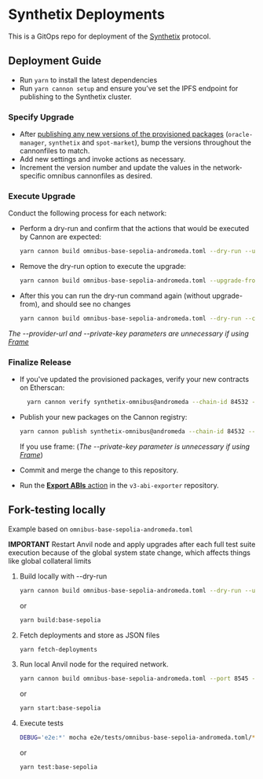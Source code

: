 # Synthetix Deployments

This is a GitOps repo for deployment of the [Synthetix](https://www.github.com/synthetixio/synthetix-v3) protocol.

## Deployment Guide

- Run `yarn` to install the latest dependencies
- Run `yarn cannon setup` and ensure you’ve set the IPFS endpoint for publishing to the Synthetix cluster.

### Specify Upgrade

- After [publishing any new versions of the provisioned packages](https://github.com/synthetixio/synthetix-v3#deployment-guide) (`oracle-manager`, `synthetix` and `spot-market`), bump the versions throughout the cannonfiles to match.
- Add new settings and invoke actions as necessary.
- Increment the version number and update the values in the network-specific omnibus cannonfiles as desired.

### Execute Upgrade

Conduct the following process for each network:

- Perform a dry-run and confirm that the actions that would be executed by Cannon are expected:

  ```sh
  yarn cannon build omnibus-base-sepolia-andromeda.toml --dry-run --upgrade-from synthetix-omnibus:latest@andromeda --chain-id 84532 --provider-url https://base-sepolia.infura.io/v3/$INFURA_API_KEY
  ```

- Remove the dry-run option to execute the upgrade:

  ```sh
  yarn cannon build omnibus-base-sepolia-andromeda.toml --upgrade-from synthetix-omnibus:latest@andromeda --private-key $TESTNET_DEPLOYER_PRIVATE_KEY --provider-url https://base-sepolia.infura.io/v3/$INFURA_API_KEY
  ```

- After this you can run the dry-run command again (without upgrade-from), and should see no changes

  ```sh
  yarn cannon build omnibus-base-sepolia-andromeda.toml --dry-run --chain-id 84532 --provider-url https://base-sepolia.infura.io/v3/$INFURA_API_KEY
  ```

_The --provider-url and --private-key parameters are unnecessary if using [Frame](https://frame.sh/)_

### Finalize Release

- If you've updated the provisioned packages, verify your new contracts on Etherscan:

  ```sh
    yarn cannon verify synthetix-omnibus@andromeda --chain-id 84532 --api-key $ETHERSCAN_API_KEY
  ```

- Publish your new packages on the Cannon registry:

  ```sh
  yarn cannon publish synthetix-omnibus@andromeda --chain-id 84532 --private-key $MAINNET_DEPLOYER_PRIVATE_KEY
  ```

  If you use frame:
  (_The --private-key parameter is unnecessary if using [Frame](https://frame.sh/)_)

- Commit and merge the change to this repository.
- Run the [**Export ABIs** action](https://github.com/Synthetixio/v3-abi-exporter/actions/workflows/main.yml) in the `v3-abi-exporter` repository.

## Fork-testing locally

Example based on `omnibus-base-sepolia-andromeda.toml`

**IMPORTANT** Restart Anvil node and apply upgrades after each full test suite execution because of the global system state change, which affects things like global collateral limits

1. Build locally with --dry-run

   ```sh
   yarn cannon build omnibus-base-sepolia-andromeda.toml --dry-run --upgrade-from synthetix-omnibus:latest@andromeda --chain-id 84532 --provider-url https://sepolia.base.org | tee ./e2e/cannon-build.log
   ```

   or

   ```sh
   yarn build:base-sepolia
   ```

2. Fetch deployments and store as JSON files

   ```sh
   yarn fetch-deployments
   ```

3. Run local Anvil node for the required network.

   ```sh
   yarn cannon build omnibus-base-sepolia-andromeda.toml --port 8545 --keep-alive --dry-run --upgrade-from synthetix-omnibus:latest@andromeda --chain-id 84532 --provider-url https://sepolia.base.org
   ```

   or

   ```sh
   yarn start:base-sepolia
   ```

4. Execute tests
   ```sh
   DEBUG='e2e:*' mocha e2e/tests/omnibus-base-sepolia-andromeda.toml/*.e2e.js
   ```
   or
   ```sh
   yarn test:base-sepolia
   ```
